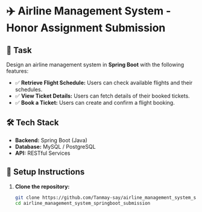 # ✈️ Airline Management System - Honor Assignment Submission

## 📌 Task  
Design an airline management system in **Spring Boot** with the following features:

- ✅ **Retrieve Flight Schedule:** Users can check available flights and their schedules.  
- ✅ **View Ticket Details:** Users can fetch details of their booked tickets.  
- ✅ **Book a Ticket:** Users can create and confirm a flight booking.  

## 🛠️ Tech Stack  
- **Backend:** Spring Boot (Java)  
- **Database:** MySQL / PostgreSQL  
- **API:** RESTful Services  

## 🚀 Setup Instructions  

1. **Clone the repository:**  
   ```bash
   git clone https://github.com/Tanmay-say/airline_management_system_springboot_submission.git
   cd airline_management_system_springboot_submission
